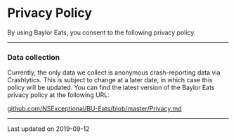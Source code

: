 # Privacy Policy

By using Baylor Eats, you consent to the following privacy policy.

---

### Data collection

Currently, the only data we collect is anonymous crash-reporting data via Crashlytics. This is subject to change at a later date, in which case this policy will be updated. You can find the latest version of the Baylor Eats privacy policy at the following URL:

[github.com/NSExceptional/BU-Eats/blob/master/Privacy.md](https://github.com/NSExceptional/BU-Eats/blob/master/Privacy.md)

---

Last updated on 2019-09-12
